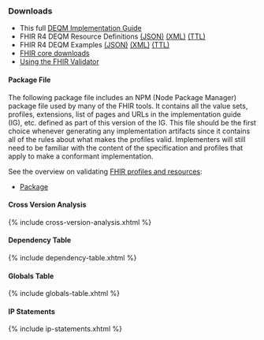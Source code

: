### Downloads
* This full [DEQM Implementation Guide](full-ig.zip)
* FHIR R4 DEQM Resource Definitions [(JSON)](definitions.json.zip) [(XML)](definitions.xml.zip) [(TTL)](definitions.ttl.zip)
* FHIR R4 DEQM Examples [(JSON)](examples.json.zip) [(XML)](examples.xml.zip) [(TTL)](examples.ttl.zip)
* [FHIR core downloads]({{site.data.fhir.path}}downloads.html)
* [Using the FHIR Validator](https://confluence.hl7.org/display/FHIR/Using+the+FHIR+Validator)

#### Package File
The following package file includes an NPM  (Node Package Manager) package file used by many of the FHIR tools. It contains all the value sets, profiles, extensions, list of pages and URLs in the implementation guide (IG), etc. defined as part of this version of the IG. This file should be the first choice whenever generating any implementation artifacts since it contains all of the rules about what makes the profiles valid. Implementers will still need to be familiar with the content of the specification and profiles that apply to make a conformant implementation. 

See the overview on validating <a href="http://hl7.org/fhir/R4/validation.html">FHIR profiles and resources</a>:

* [Package](package.tgz)

#### Cross Version Analysis

{% include cross-version-analysis.xhtml %}

#### Dependency Table

{% include dependency-table.xhtml %}

#### Globals Table

{% include globals-table.xhtml %}

#### IP Statements

{% include ip-statements.xhtml %}

